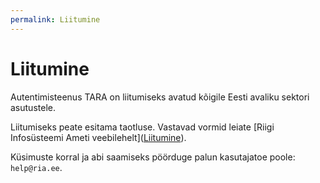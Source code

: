 ```yaml
---
permalink: Liitumine
---
```


# Liitumine

Autentimisteenus TARA on liitumiseks avatud kõigile Eesti avaliku sektori asutustele.

Liitumiseks peate esitama taotluse. Vastavad vormid leiate [Riigi Infosüsteemi Ameti veebilehelt](<a href='https://www.ria.ee/et/riigi-infosusteem/eid/partnerile.html#tara'>Liitumine</a>).

Küsimuste korral ja abi saamiseks pöörduge palun kasutajatoe poole: `help@ria.ee`.


